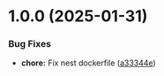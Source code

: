 # 1.0.0 (2025-01-31)


### Bug Fixes

* **chore:** Fix nest dockerfile ([a33344e](https://github.com/fraunhofer-iml/forest-guard/commit/a33344e4df7e170ab2ee88210252a7a0e405bd43))
